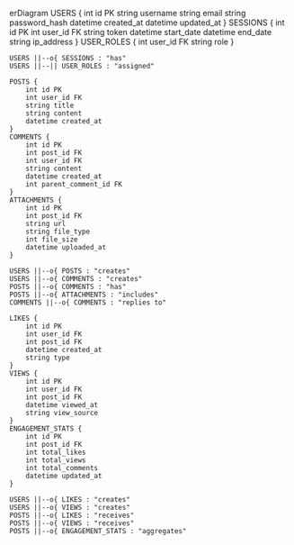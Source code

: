 erDiagram
    USERS {
        int id PK
        string username
        string email
        string password_hash
        datetime created_at
        datetime updated_at
    }
    SESSIONS {
        int id PK
        int user_id FK
        string token
        datetime start_date
        datetime end_date
        string ip_address
    }
    USER_ROLES {
        int user_id FK
        string role
    }

    USERS ||--o{ SESSIONS : "has"
    USERS ||--|| USER_ROLES : "assigned"

    POSTS {
        int id PK
        int user_id FK
        string title
        string content
        datetime created_at
    }
    COMMENTS {
        int id PK
        int post_id FK
        int user_id FK
        string content
        datetime created_at
        int parent_comment_id FK
    }
    ATTACHMENTS {
        int id PK
        int post_id FK
        string url
        string file_type
        int file_size
        datetime uploaded_at
    }

    USERS ||--o{ POSTS : "creates"
    USERS ||--o{ COMMENTS : "creates"
    POSTS ||--o{ COMMENTS : "has"
    POSTS ||--o{ ATTACHMENTS : "includes"
    COMMENTS ||--o{ COMMENTS : "replies to"

    LIKES {
        int id PK
        int user_id FK
        int post_id FK
        datetime created_at
        string type
    }
    VIEWS {
        int id PK
        int user_id FK
        int post_id FK
        datetime viewed_at
        string view_source 
    }
    ENGAGEMENT_STATS {
        int id PK
        int post_id FK
        int total_likes
        int total_views
        int total_comments
        datetime updated_at
    }

    USERS ||--o{ LIKES : "creates"
    USERS ||--o{ VIEWS : "creates"
    POSTS ||--o{ LIKES : "receives"
    POSTS ||--o{ VIEWS : "receives"
    POSTS ||--o{ ENGAGEMENT_STATS : "aggregates"
    
    
